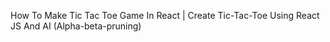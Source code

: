 How To Make Tic Tac Toe Game In React | Create Tic-Tac-Toe Using React JS And AI (Alpha-beta-pruning)
